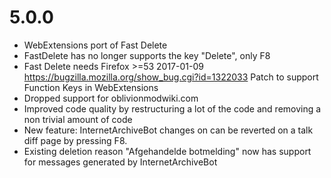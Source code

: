 5.0.0
=====
- WebExtensions port of Fast Delete
- FastDelete has no longer supports the key "Delete", only F8
- Fast Delete needs Firefox >=53 2017-01-09 https://bugzilla.mozilla.org/show_bug.cgi?id=1322033 Patch to support Function Keys in WebExtensions
- Dropped support for oblivionmodwiki.com
- Improved code quality by restructuring a lot of the code and removing a non trivial amount of code
- New feature: InternetArchiveBot changes on can be reverted on a talk diff page by pressing F8.
- Existing deletion reason "Afgehandelde botmelding" now has support for messages generated by InternetArchiveBot
